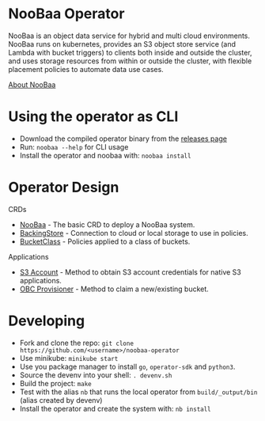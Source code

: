 # NooBaa Operator

NooBaa is an object data service for hybrid and multi cloud environments. NooBaa runs on kubernetes, provides an S3 object store service (and Lambda with bucket triggers) to clients both inside and outside the cluster, and uses storage resources from within or outside the cluster, with flexible placement policies to automate data use cases.

[About NooBaa](doc/about-noobaa.md)

# Using the operator as CLI

- Download the compiled operator binary from the [releases page](https://github.com/noobaa/noobaa-operator/releases)
- Run: `noobaa --help` for CLI usage
- Install the operator and noobaa with: `noobaa install`

# Operator Design

CRDs
- [NooBaa](doc/noobaa-crd.md) - The basic CRD to deploy a NooBaa system.
- [BackingStore](doc/backing-store-crd.md) - Connection to cloud or local storage to use in policies.
- [BucketClass](doc/bucket-class-crd.md) - Policies applied to a class of buckets.

Applications
- [S3 Account](doc/s3-account.md) - Method to obtain S3 account credentials for native S3 applications.
- [OBC Provisioner](doc/obc-provisioner.md) - Method to claim a new/existing bucket.

# Developing

- Fork and clone the repo: `git clone https://github.com/<username>/noobaa-operator`
- Use minikube: `minikube start`
- Use you package manager to install `go`, `operator-sdk` and `python3`.
- Source the devenv into your shell: `. devenv.sh`
- Build the project: `make`
- Test with the alias `nb` that runs the local operator from `build/_output/bin` (alias created by devenv)
- Install the operator and create the system with: `nb install`
